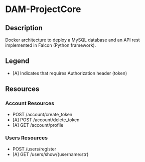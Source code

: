 # DAM-ProjectCore

## Description
Docker architecture to deploy a MySQL database and an API rest implemented in Falcon (Python framework).

## Legend
- [A] Indicates that requires Authorization header (token)

## Resources

### Account Resources
- POST /account/create_token
- [A] POST /account/delete_token
- [A] GET /account/profile

### Users Resources
- POST /users/register
- [A] GET /users/show/{username:str}

